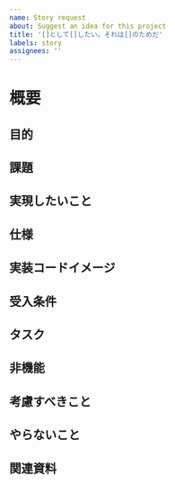 ```yaml
---
name: Story request
about: Suggest an idea for this project
title: '[]として[]したい。それは[]のためだ'
labels: story
assignees: ''
---
```


# 概要

## 目的

## 課題

## 実現したいこと

## 仕様

## 実装コードイメージ

## 受入条件

## タスク

## 非機能

## 考慮すべきこと

## やらないこと

## 関連資料